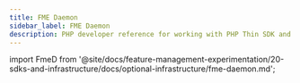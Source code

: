 ```yaml
---
title: FME Daemon
sidebar_label: FME Daemon
description: PHP developer reference for working with PHP Thin SDK and a shared local cache
---
```

import FmeD from '@site/docs/feature-management-experimentation/20-sdks-and-infrastructure/docs/optional-infrastructure/fme-daemon.md';

<FmeD />